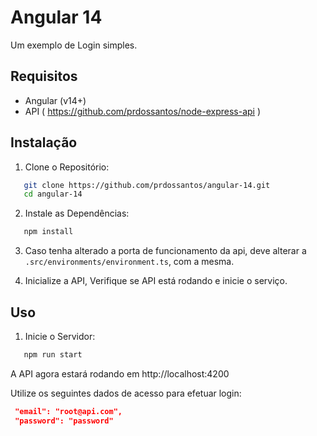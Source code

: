 # Angular 14
Um exemplo de Login simples.

## Requisitos
 - Angular (v14+)
 - API ( https://github.com/prdossantos/node-express-api )

## Instalação

 1. Clone o Repositório:
 ```bash
    git clone https://github.com/prdossantos/angular-14.git
    cd angular-14
 ```
 2. Instale as Dependências:
 ```bash
    npm install
 ```
 3. Caso tenha alterado a porta de funcionamento da api, deve alterar a ```.src/environments/environment.ts```, com a mesma.

 4. Inicialize a API, Verifique se API está rodando e inicie o serviço.

## Uso
 1. Inicie o Servidor:
 ```bash
    npm run start
 ```
 A API agora estará rodando em http://localhost:4200
 
 Utilize os seguintes dados de acesso para efetuar login: 
 ```json
  "email": "root@api.com",
  "password": "password"
 ```
